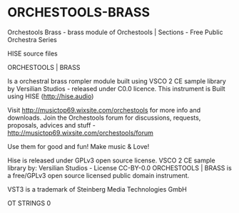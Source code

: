 # ORCHESTOOLS-BRASS
Orchestools Brass - brass module of Orchestools | Sections - Free Public Orchestra Series
 
HISE source files

ORCHESTOOLS | BRASS

Is a orchestral brass rompler module built using VSCO 2 CE sample library by Versilian Studios - released under C0.0 licence. This instrument is Built using HISE (http://hise.audio)

Visit http://musictop69.wixsite.com/orchestools for more info and downloads. Join the Orchestools forum for discussions, requests, proposals, advices and stuff - http://musictop69.wixsite.com/orchestools/forum

Use them for good and fun! Make music & Love!

Hise is released under GPLv3 open source license. VSCO 2 CE sample library by: Versilian Studios - License CC-BY-0.0 ORCHESTOOLS | BRASS is a free/GPLv3 open source licensed public domain instrument.

VST3 is a trademark of Steinberg Media Technologies GmbH

OT STRINGS 0

